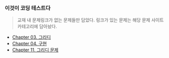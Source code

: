 ### 이것이 코딩 테스트다
> 교재 내 문제링크가 없는 문제들만 담았다. 링크가 있는 문제는 해당 문제 사이트 카테고리에 담아놨다.


- [Chapter 03. 그리디](Chapter3.md)
- [Chapter 04. 구현](Chapter4.md)
- [Chapter 11. 그리디 문제](Chapter11.md)